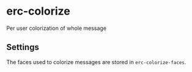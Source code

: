 # erc-colorize

Per user colorization of whole message

## Settings

The faces used to colorize messages are stored in
`erc-colorize-faces`.

